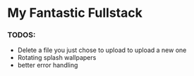 # My Fantastic Fullstack

### TODOS:
- Delete a file you just chose to upload to upload a new one
- Rotating splash wallpapers
- better error handling